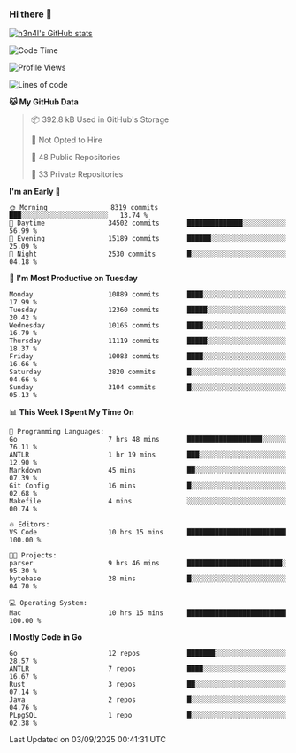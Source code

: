 ### Hi there 👋

[![h3n4l's GitHub stats](https://github-readme-stats.vercel.app/api?username=h3n4l&count_private=true&show_icons=true&theme=radical)](https://github.com/h3n4l/github-readme-stats)

<!--START_SECTION:waka-->
![Code Time](http://img.shields.io/badge/Code%20Time-2%2C285%20hrs-blue)

![Profile Views](http://img.shields.io/badge/Profile%20Views-0-blue)

![Lines of code](https://img.shields.io/badge/From%20Hello%20World%20I%27ve%20Written-22.7%20million%20lines%20of%20code-blue)

**🐱 My GitHub Data** 

> 📦 392.8 kB Used in GitHub's Storage 
 > 
> 🚫 Not Opted to Hire
 > 
> 📜 48 Public Repositories 
 > 
> 🔑 33 Private Repositories 
 > 
**I'm an Early 🐤** 

```text
🌞 Morning                8319 commits        ███░░░░░░░░░░░░░░░░░░░░░░   13.74 % 
🌆 Daytime                34502 commits       ██████████████░░░░░░░░░░░   56.99 % 
🌃 Evening                15189 commits       ██████░░░░░░░░░░░░░░░░░░░   25.09 % 
🌙 Night                  2530 commits        █░░░░░░░░░░░░░░░░░░░░░░░░   04.18 % 
```
📅 **I'm Most Productive on Tuesday** 

```text
Monday                   10889 commits       ████░░░░░░░░░░░░░░░░░░░░░   17.99 % 
Tuesday                  12360 commits       █████░░░░░░░░░░░░░░░░░░░░   20.42 % 
Wednesday                10165 commits       ████░░░░░░░░░░░░░░░░░░░░░   16.79 % 
Thursday                 11119 commits       █████░░░░░░░░░░░░░░░░░░░░   18.37 % 
Friday                   10083 commits       ████░░░░░░░░░░░░░░░░░░░░░   16.66 % 
Saturday                 2820 commits        █░░░░░░░░░░░░░░░░░░░░░░░░   04.66 % 
Sunday                   3104 commits        █░░░░░░░░░░░░░░░░░░░░░░░░   05.13 % 
```


📊 **This Week I Spent My Time On** 

```text
💬 Programming Languages: 
Go                       7 hrs 48 mins       ███████████████████░░░░░░   76.11 % 
ANTLR                    1 hr 19 mins        ███░░░░░░░░░░░░░░░░░░░░░░   12.90 % 
Markdown                 45 mins             ██░░░░░░░░░░░░░░░░░░░░░░░   07.39 % 
Git Config               16 mins             █░░░░░░░░░░░░░░░░░░░░░░░░   02.68 % 
Makefile                 4 mins              ░░░░░░░░░░░░░░░░░░░░░░░░░   00.74 % 

🔥 Editors: 
VS Code                  10 hrs 15 mins      █████████████████████████   100.00 % 

🐱‍💻 Projects: 
parser                   9 hrs 46 mins       ████████████████████████░   95.30 % 
bytebase                 28 mins             █░░░░░░░░░░░░░░░░░░░░░░░░   04.70 % 

💻 Operating System: 
Mac                      10 hrs 15 mins      █████████████████████████   100.00 % 
```

**I Mostly Code in Go** 

```text
Go                       12 repos            ███████░░░░░░░░░░░░░░░░░░   28.57 % 
ANTLR                    7 repos             ████░░░░░░░░░░░░░░░░░░░░░   16.67 % 
Rust                     3 repos             ██░░░░░░░░░░░░░░░░░░░░░░░   07.14 % 
Java                     2 repos             █░░░░░░░░░░░░░░░░░░░░░░░░   04.76 % 
PLpgSQL                  1 repo              █░░░░░░░░░░░░░░░░░░░░░░░░   02.38 % 
```




 Last Updated on 03/09/2025 00:41:31 UTC
<!--END_SECTION:waka-->

